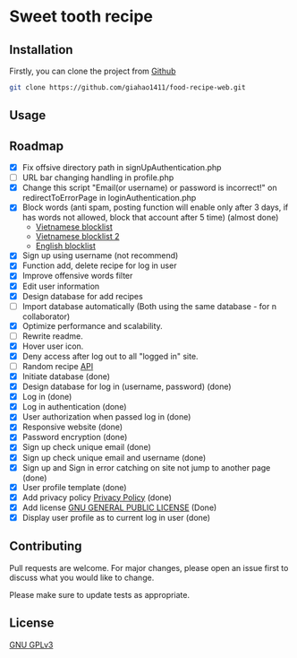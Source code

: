 # Sweet tooth recipe

## Installation

Firstly, you can clone the project from [Github](https://github.com/giahao1411/food-recipe-web)

```bash
git clone https://github.com/giahao1411/food-recipe-web.git
```

## Usage

## Roadmap

-   [x] Fix offsive directory path in signUpAuthentication.php
-   [ ] URL bar changing handling in profile.php
-   [x] Change this script "Email(or username) or password is incorrect!" on redirectToErrorPage in loginAuthentication.php
-   [x] Block words (anti spam, posting function will enable only after 3 days, if has words not allowed, block that account after 5 time) (almost done)
    -   [Vietnamese blocklist](https://github.com/blue-eyes-vn/vietnamese-offensive-words)
    -   [Vietnamese blocklist 2](https://github.com/Eris-182/vn-badwords)
    -   [English blocklist](https://github.com/zacanger/profane-words/)
-   [x] Sign up using username (not recommend)
-   [x] Function add, delete recipe for log in user
-   [x] Improve offensive words filter
-   [x] Edit user information
-   [x] Design database for add recipes
-   [ ] Import database automatically (Both using the same database - for n collaborator)
-   [x] Optimize performance and scalability.
-   [ ] Rewrite readme.
-   [x] Hover user icon.
-   [x] Deny access after log out to all "logged in" site.
-   [ ] Random recipe [API](www.themealdb.com/api/json/v1/1/random.php)
-   [x] Initiate database (done)
-   [x] Design database for log in (username, password) (done)
-   [x] Log in (done)
-   [x] Log in authentication (done)
-   [x] User authorization when passed log in (done)
-   [x] Responsive website (done)
-   [x] Password encryption (done)
-   [x] Sign up check unique email (done)
-   [x] Sign up check unique email and username (done)
-   [x] Sign up and Sign in error catching on site not jump to another page (done)
-   [x] User profile template (done)
-   [x] Add privacy policy [Privacy Policy](https://www.termsfeed.com/live/fff0edc1-63bd-415e-999b-475e909da246) (done)
-   [x] Add license [GNU GENERAL PUBLIC LICENSE](LICENSE.html) (Done)
-   [x] Display user profile as to current log in user (done)

## Contributing

Pull requests are welcome. For major changes, please open an issue first
to discuss what you would like to change.

Please make sure to update tests as appropriate.

## License

[GNU GPLv3](LICENSE)
